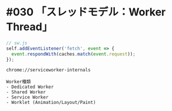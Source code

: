 # #030 「スレッドモデル：Worker Thread」

```javascript
// sw.js
self.addEventListener('fetch', event => {
  event.respondWith(caches.match(event.request));
});
```

```bash
chrome://serviceworker-internals
```

```text
Worker種類
- Dedicated Worker
- Shared Worker
- Service Worker
- Worklet (Animation/Layout/Paint)
```
